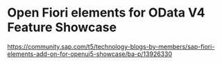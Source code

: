 # Open Fiori elements for OData V4 Feature Showcase

https://community.sap.com/t5/technology-blogs-by-members/sap-fiori-elements-add-on-for-openui5-showcase/ba-p/13926330